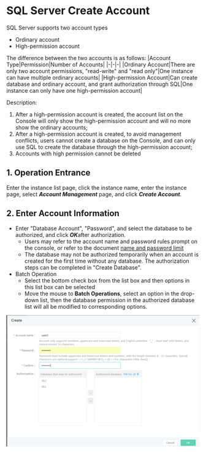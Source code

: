 # SQL Server Create Account
SQL Server supports two account types
- Ordinary account
- High-permission account

The difference between the two accounts is as follows:
|Account Type|Permission|Number of Accounts|
|-|-|-|
|Ordinary Account|There are only two account permissions, "read-write" and "read only"|One instance can have multiple ordinary accounts|
|High-permission Account|Can create database and ordinary account, and grant authorization through SQL|One instance can only have one high-permission account|

Description:
1. After a high-permission account is created, the account list on the Console will only show the high-permission account and will no more show the ordinary accounts;
2. After a high-permission account is created, to avoid management conflicts, users cannot create a database on the Console, and can only use SQL to create the database through the high-permission account;
3. Accounts with high permission cannot be deleted

## 1. Operation Entrance
Enter the instance list page, click the instance name, enter the instance page, select ***Account Management*** page, and click ***Create Account***. <br/>

## 2. Enter Account Information
- Enter "Database Account", "Password", and select the database to be authorized, and click ***OK***after authorization.
  - Users may refer to the account name and password rules prompt on the console, or refer to the document [name and password limit](https://docs.jdcloud.com/en/rds/sqlserver-restrictions)
  - The database may not be authorized temporarily when an account is created for the first time without any database. The authorization steps can be completed in "Create Database".
- Batch Operation
  - Select the bottom check box from the list box and then options in this list box can be selected
  - Move the mouse to **Batch Operations**, select an option in the drop-down list, then the database permission in the authorized database list will all be modified to corresponding options.

![创建账号2](../../../../../../image/RDS/Create-Account-2.png)
